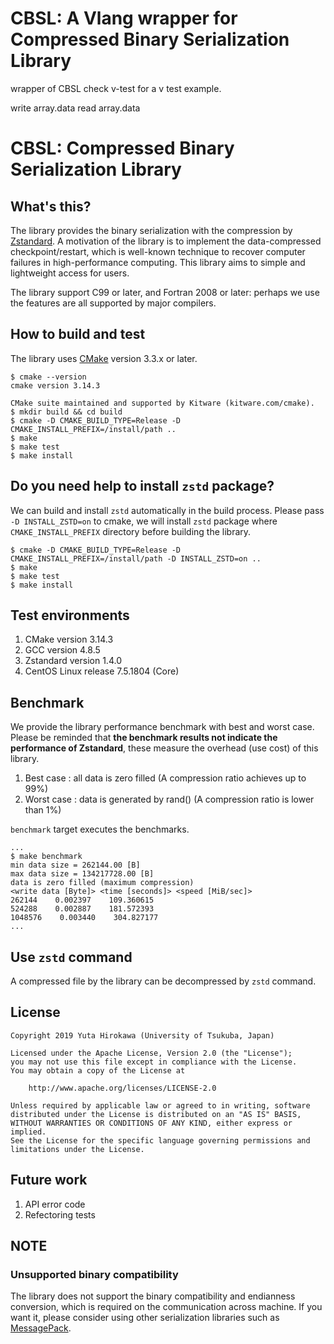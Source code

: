 # CBSL: A Vlang wrapper for Compressed Binary Serialization Library

wrapper of CBSL
check v-test for a v test example.

write array.data
read array.data


# CBSL: Compressed Binary Serialization Library

## What's this?

The library provides the binary serialization with the compression by [Zstandard](https://facebook.github.io/zstd/).
A motivation of the library is to implement the data-compressed checkpoint/restart, which is well-known technique to recover computer failures in high-performance computing.
This library aims to simple and lightweight access for users.

The library support C99 or later, and Fortran 2008 or later: perhaps we use the features are all supported by major compilers.

## How to build and test

The library uses [CMake](https://cmake.org/) version 3.3.x or later.

    $ cmake --version
    cmake version 3.14.3
 
    CMake suite maintained and supported by Kitware (kitware.com/cmake).
    $ mkdir build && cd build
    $ cmake -D CMAKE_BUILD_TYPE=Release -D CMAKE_INSTALL_PREFIX=/install/path ..
    $ make
    $ make test
    $ make install

## Do you need help to install `zstd` package?

We can build and install `zstd` automatically in the build process.
Please pass `-D INSTALL_ZSTD=on` to cmake, we will install `zstd` package where `CMAKE_INSTALL_PREFIX` directory before building the library.

    $ cmake -D CMAKE_BUILD_TYPE=Release -D CMAKE_INSTALL_PREFIX=/install/path -D INSTALL_ZSTD=on ..
    $ make
    $ make test
    $ make install

## Test environments

1. CMake version 3.14.3
2. GCC version 4.8.5
3. Zstandard version 1.4.0
4. CentOS Linux release 7.5.1804 (Core)

## Benchmark

We provide the library performance benchmark with best and worst case.
Please be reminded that **the benchmark results not indicate the performance of Zstandard**, these measure the overhead (use cost) of this library.

1. Best case : all data is zero filled (A compression ratio achieves up to 99%)
2. Worst case : data is generated by rand() (A compression ratio is lower than 1%)

`benchmark` target executes the benchmarks.

    ...
    $ make benchmark
    min data size = 262144.00 [B]
    max data size = 134217728.00 [B]
    data is zero filled (maximum compression)
    <write data [Byte]> <time [seconds]> <speed [MiB/sec]>
    262144    0.002397    109.360615
    524288    0.002887    181.572393
    1048576    0.003440    304.827177
    ...

## Use `zstd` command

A compressed file by the library can be decompressed by `zstd` command.

## License

    Copyright 2019 Yuta Hirokawa (University of Tsukuba, Japan)
  
    Licensed under the Apache License, Version 2.0 (the "License");
    you may not use this file except in compliance with the License.
    You may obtain a copy of the License at
  
        http://www.apache.org/licenses/LICENSE-2.0
  
    Unless required by applicable law or agreed to in writing, software
    distributed under the License is distributed on an "AS IS" BASIS,
    WITHOUT WARRANTIES OR CONDITIONS OF ANY KIND, either express or implied.
    See the License for the specific language governing permissions and
    limitations under the License.

## Future work

1. API error code
2. Refectoring tests

## NOTE

### Unsupported binary compatibility

The library does not support the binary compatibility and endianness conversion, which is required on the communication across machine.
If you want it, please consider using other serialization libraries such as [MessagePack](https://msgpack.org/).

